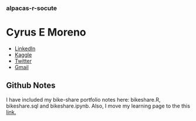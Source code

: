 ### alpacas-r-socute
# Cyrus E Moreno
- [LinkedIn](https://www.linkedin.com/in/cyrusemoreno/)
- [Kaggle](https://www.kaggle.com/cyrusmoreno)
- [Twitter](https://twitter.com/CyrusEMoreno)
- [Gmail](mailto:cyrusthegreatmoreno@gmail.com)

## Github Notes
I have included my bike-share portfolio notes here: bikeshare.R, bikeshare.sql and bikeshare.ipynb. Also, I move my learning page to the this [link.](/learning.md)
